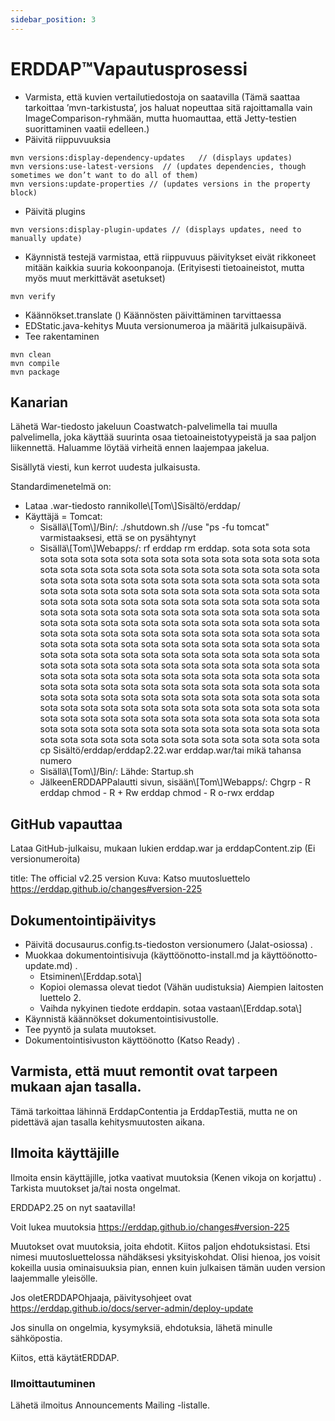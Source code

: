 ```yaml
---
sidebar_position: 3
---
```

# ERDDAP™Vapautusprosessi
* Varmista, että kuvien vertailutiedostoja on saatavilla (Tämä saattaa tarkoittaa ’mvn-tarkistusta’, jos haluat nopeuttaa sitä rajoittamalla vain ImageComparison-ryhmään, mutta huomauttaa, että Jetty-testien suorittaminen vaatii edelleen.) 
* Päivitä riippuvuuksia
```
mvn versions:display-dependency-updates   // (displays updates)
mvn versions:use-latest-versions  // (updates dependencies, though sometimes we don’t want to do all of them)
mvn versions:update-properties // (updates versions in the property block)
```
* Päivitä plugins
```
mvn versions:display-plugin-updates // (displays updates, need to manually update)
```
* Käynnistä testejä varmistaa, että riippuvuus päivitykset eivät rikkoneet mitään kaikkia suuria kokoonpanoja. (Erityisesti tietoaineistot, mutta myös muut merkittävät asetukset) 
```
mvn verify
```
* Käännökset.translate () Käännösten päivittäminen tarvittaessa
* EDStatic.java-kehitys Muuta versionumeroa ja määritä julkaisupäivä.
* Tee rakentaminen
```
mvn clean
mvn compile
mvn package
```
## Kanarian
Lähetä War-tiedosto jakeluun Coastwatch-palvelimella tai muulla palvelimella, joka käyttää suurinta osaa tietoaineistotyypeistä ja saa paljon liikennettä.
Haluamme löytää virheitä ennen laajempaa jakelua.

Sisällytä viesti, kun kerrot uudesta julkaisusta.

Standardimenetelmä on:
* Lataa .war-tiedosto rannikolle\\[Tom\\]Sisältö/erddap/
* Käyttäjä = Tomcat:
  * Sisällä\\[Tom\\]/Bin/:
./shutdown.sh //use "ps -fu tomcat" varmistaaksesi, että se on pysähtynyt
  * Sisällä\\[Tom\\]Webapps/:
rf erddap
rm erddap. sota sota sota sota sota sota sota sota sota sota sota sota sota sota sota sota sota sota sota sota sota sota sota sota sota sota sota sota sota sota sota sota sota sota sota sota sota sota sota sota sota sota sota sota sota sota sota sota sota sota sota sota sota sota sota sota sota sota sota sota sota sota sota sota sota sota sota sota sota sota sota sota sota sota sota sota sota sota sota sota sota sota sota sota sota sota sota sota sota sota sota sota sota sota sota sota sota sota sota sota sota sota sota sota sota sota sota sota sota sota sota sota sota sota sota sota sota sota sota sota sota sota sota sota sota sota sota sota sota sota sota sota sota sota sota sota sota sota sota sota sota sota sota sota sota sota sota sota sota sota sota sota sota sota sota sota sota sota sota sota sota sota sota sota sota sota sota sota sota sota sota sota sota sota sota sota sota sota sota sota sota sota sota sota sota sota sota sota sota sota sota sota sota sota sota sota sota sota sota sota sota sota sota sota sota sota sota sota sota sota sota sota sota sota sota sota sota sota sota sota sota sota sota sota sota sota sota sota sota sota sota sota sota sota sota sota sota sota sota sota sota sota sota sota sota sota sota sota sota sota sota sota sota sota sota sota
cp Sisältö/erddap/erddap2.22.war erddap.war/tai mikä tahansa numero
  * Sisällä\\[Tom\\]/Bin/:
Lähde: Startup.sh
  * JälkeenERDDAPPalautti sivun, sisään\\[Tom\\]Webapps/:
Chgrp - R erddap
chmod - R + Rw erddap
chmod - R o-rwx erddap

## GitHub vapauttaa
Lataa GitHub-julkaisu, mukaan lukien erddap.war ja erddapContent.zip  (Ei versionumeroita) 

title: The official v2.25 version
Kuva: Katso muutosluettelo
       https://erddap.github.io/changes#version-225
 

## Dokumentointipäivitys
* Päivitä docusaurus.config.ts-tiedoston versionumero (Jalat-osiossa) .
* Muokkaa dokumentointisivuja (käyttöönotto-install.md ja käyttöönotto-update.md) .
  * Etsiminen\\[Erddap.sota\\] 
  * Kopioi olemassa olevat tiedot (Vähän uudistuksia) Aiempien laitosten luettelo 2.
  * Vaihda nykyinen tiedote erddapin. sotaa vastaan\\[Erddap.sota\\]
* Käynnistä käännökset dokumentointisivustolle.
* Tee pyyntö ja sulata muutokset.
* Dokumentointisivuston käyttöönotto (Katso Ready) .

## Varmista, että muut remontit ovat tarpeen mukaan ajan tasalla.
Tämä tarkoittaa lähinnä ErddapContentia ja ErddapTestiä, mutta ne on pidettävä ajan tasalla kehitysmuutosten aikana.

## Ilmoita käyttäjille
Ilmoita ensin käyttäjille, jotka vaativat muutoksia (Kenen vikoja on korjattu) . Tarkista muutokset ja/tai nosta ongelmat.

ERDDAP2.25 on nyt saatavilla&#33;

Voit lukea muutoksia
 https://erddap.github.io/changes#version-225
 

Muutokset ovat muutoksia, joita ehdotit. Kiitos paljon ehdotuksistasi. Etsi nimesi muutosluettelossa nähdäksesi yksityiskohdat. Olisi hienoa, jos voisit kokeilla uusia ominaisuuksia pian, ennen kuin julkaisen tämän uuden version laajemmalle yleisölle.

Jos oletERDDAPOhjaaja, päivitysohjeet ovat
 https://erddap.github.io/docs/server-admin/deploy-update
 

Jos sinulla on ongelmia, kysymyksiä, ehdotuksia, lähetä minulle sähköpostia.

Kiitos, että käytätERDDAP.

### Ilmoittautuminen
Lähetä ilmoitus Announcements Mailing -listalle.
